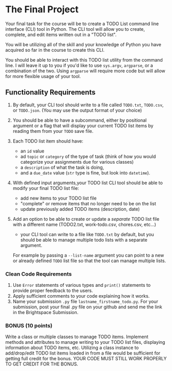 # The Final Project

Your final task for the course will be to create a TODO List command line interface (CLI) tool in Python. The CLI tool will allow you to create, complete, and edit items written out in a "TODO list".

You will be utilizing all of the skill and your knowledge of Python you have acquired so far in the course to create this CLI.

You should be able to interact with this TODO list utility from the command line. I will leave it up to you if you'd like to use `sys.argv`, `argparse`, or a combination of the two. Using `argparse` will require more code but will allow for more flexible usage of your tool.

## Functionality Requirements
1. By default, your CLI tool should write to a file called `TODO.txt`, `TODO.csv`, or `TODO.json`. (You may use the output format of your choice)
2. You should be able to have a subcommand, either by positional argument or a flag that will display your current TODO list items by reading them from your `TODO` save file.
3. Each TODO list item should have: 
   - an `id` value
   -  ad `topic` or `category` of the type of task (think of how you would categorize your assignments due for various classes) 
   -  a `description` of what the task is doing, 
   -  and a `due_date` value (`str` type is fine, but look into `datetime`).
4. With defined input arguments,your TODO list CLI tool should be able to modify your final TODO list file:
   - add new items to your TODO list file
   - "complete" or remove items that no longer need to be on the list
   - update previously added TODO items (description, date)
5. Add an option to be able to create or update a *separate* TODO list file with a different name (TODO2.txt, work-todo.csv, chores.csv, etc...)
    - your CLI tool can write to a file like `TODO.txt` by default, but you should be able to manage multiple todo lists with a separate argument.

    For example by passing a `--list-name` argument you can point to a new or already defined `TODO` list file so that the tool can manage multiple lists.

### Clean Code Requirements
1. Use `Error` statements of various types and `print()` statements to provide proper feedback to the users. 
2. Apply sufficient comments to your code explaining how it works.
3. Name your submission `.py` file `lastname_firstname_todo.py`. For your submission, post your final .py file on your github and send me the link in the Brightspace Submission.

### BONUS (10 points)
Write a class or multiple classes to manage TODO items. Implement methods and attributes to manage writing to your TODO list files, displaying information about TODO items, etc.
Utilizing a class instance to add/drop/edit TODO list items loaded in from a file would be sufficient for getting full credit for the bonus. YOUR CODE MUST STILL WORK PROPERLY TO GET CREDIT FOR THE BONUS.

